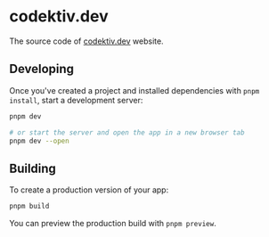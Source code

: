 # codektiv.dev

The source code of [codektiv.dev](https://codektiv.dev) website.

## Developing

Once you've created a project and installed dependencies with `pnpm install`, start a development server:

```bash
pnpm dev

# or start the server and open the app in a new browser tab
pnpm dev --open
```

## Building

To create a production version of your app:

```bash
pnpm build
```

You can preview the production build with `pnpm preview`.
